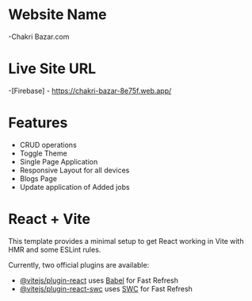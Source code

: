 
# Website Name

-Chakri Bazar.com

# Live Site URL

-[Firebase] - https://chakri-bazar-8e75f.web.app/

# Features

- CRUD operations
- Toggle Theme
- Single Page Application
- Responsive Layout for all devices
- Blogs Page
- Update application of Added jobs



# React + Vite

This template provides a minimal setup to get React working in Vite with HMR and some ESLint rules.

Currently, two official plugins are available:

- [@vitejs/plugin-react](https://github.com/vitejs/vite-plugin-react/blob/main/packages/plugin-react/README.md) uses [Babel](https://babeljs.io/) for Fast Refresh
- [@vitejs/plugin-react-swc](https://github.com/vitejs/vite-plugin-react-swc) uses [SWC](https://swc.rs/) for Fast Refresh
